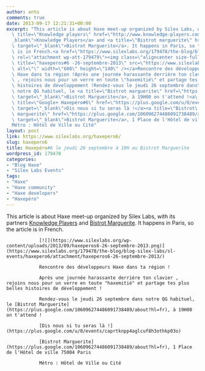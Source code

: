 ```yaml
---
author: anto
comments: true
date: 2013-09-17 12:21:31+00:00
excerpt: "This article is about Haxe meet-up organized by Silex Labs, with its partners <a\
  \ title=\"Knowledge players\" href=\"http://www.knowledge-players.com/\" target=\"\
  _blank\">Knowledge Players</a> and <a title=\"Bistrot marguerite\" href=\"https://plus.google.com/106096274486091738489/about?hl=fr\"\
  \ target=\"_blank\">Bistrot Marguerite</a>. It happens in Paris, so the article\
  \ is in French.<a href=\"https://www.silexlabs.org/179478/the-blog/blog-silex-labs/sl-events/haxepero6/attachment/haxeperos6-26-septembre-2013/\"\
  \ rel=\"attachment wp-att-179479\"><img class=\"aligncenter size-full wp-image-179479\"\
  \ title=\"haxeperos#6 -26-septembre-2013\" src=\"https://www.silexlabs.org/wp-content/uploads/2013/09/haxeperos6-26-septembre-2013.png\"\
  \ alt=\"\" width=\"608\" height=\"140\" /></a>Rencontre des développeurs\
  \ Haxe dans ta région !Après une journée harassante derrière ton clavier\
  \ , rejoins nous pour un verre en toute \"haxemitié\" et partage tes plus belles\
  \ histoires de développement !Rendez-vous le jeudi 26 septembre dans\
  \ notre QG habituel, le <a title=\"Bistrot marguerite\" href=\"https://plus.google.com/106096274486091738489/about?hl=fr\"\
  \ target=\"_blank\">Bistrot Marguerite</a>, à 19H00 on t'attend !<a\
  \ title=\"Google+ Haxepéro#6\" href=\"https://plus.google.com/u/0/events/caprtknpp4aglcuf8h3othkp03o\"\
  \ target=\"_blank\">Dis nous si tu seras là !</a><a title=\"Bistrot\
  \ marguerite\" href=\"https://plus.google.com/106096274486091738489/about?hl=fr\"\
  \ target=\"_blank\">Bistrot Marguerite</a>, 1 Place de l'Hôtel de ville 75004 Paris‎\
  Métro : Hôtel de Ville ou Cité"
layout: post
link: https://www.silexlabs.org/haxepero6/
slug: haxepero6
title: Haxepéro#6 le jeudi 26 septembre à 19H au Bistrot Marguerite
wordpress_id: 179478
categories:
- "Blog Haxe"
- "Silex Labs Events"
tags:
- "Haxe"
- "Haxe community"
- "Haxe developers"
- "Haxepéro"
---
```


This article is about Haxe meet-up organized by Silex Labs, with its partners [Knowledge Players](http://www.knowledge-players.com/) and [Bistrot Marguerite](https://plus.google.com/106096274486091738489/about?hl=fr). It happens in Paris, so the article is in French.

				[![](https://www.silexlabs.org/wp-content/uploads/2013/09/haxeperos6-26-septembre-2013.png)](https://www.silexlabs.org/179478/the-blog/blog-silex-labs/sl-events/haxepero6/attachment/haxeperos6-26-septembre-2013/)

				Rencontre des développeurs Haxe dans ta région !

				Après une journée harassante derrière ton clavier , rejoins nous pour un verre en toute "haxemitié" et partage tes plus belles histoires de développement !

				Rendez-vous le jeudi 26 septembre dans notre QG habituel, le [Bistrot Marguerite](https://plus.google.com/106096274486091738489/about?hl=fr), à 19H00 on t'attend !

				[Dis nous si tu seras là !](https://plus.google.com/u/0/events/caprtknpp4aglcuf8h3othkp03o)

				[Bistrot Marguerite](https://plus.google.com/106096274486091738489/about?hl=fr), 1 Place de l'Hôtel de ville 75004 Paris‎

				Métro : Hôtel de Ville ou Cité
